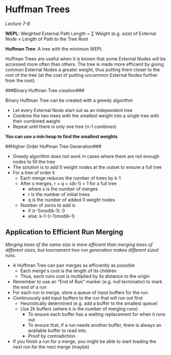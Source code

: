 Huffman Trees
=============

*Lecture 7-8*

**WEPL**: Weighted External Path Length = $\sum$ Weight (e.g. size) of External Node $\times$ Length of Path to the Tree Root

**Huffman Tree**: A tree with the minimum WEPL

Huffman Trees are useful when it is known that some External Nodes will be accessed more often than others. The tree is made more efficient by giving common External Nodes a greater weight, thus putting them closer to the root of the tree (at the cost of putting uncommon External Nodes further from the root).

###Binary Huffman Tree creation###

Binary Huffman Tree can be created with a greedy algorithm

* Let every External Node start out as an independent tree
* Combine the two trees with the smallest weight into a single tree with their combined weight.
* Repeat until there is only one tree (n-1 combines)

**You can use a min heap to find the smallest weights**

##Higher Order Huffman Tree Generation###

* Greedy algorithm does not work in cases where there are not enough nodes to fill the tree
* The solution is to add 0 weight nodes at the outset to ensure a full tree
* For a tree of order k
	* Each merge reduces the number of trees by k-1
	* After s merges, r + q + s(k-1) = 1 for a full tree
		* where s is the number of merges
		* r is the number of initial trees
		* q is the number of added 0 weight nodes
	* Number of zeros to add is 
		* if (r-1)mod(k-1): 0
		* else: k-1-(r-1)mod(k-1) 

Application to Efficient Run Merging
------------------------------------

*Merging trees of the same size is more efficient than merging trees of different sizes, but tournament tree run generation makes different sized runs.*

* A Huffman Tree can pair merges as efficiently as possible
	* Each merge's cost is the length of its children
	* Thus, each runs cost is multiplied by its distance to the origin
* Remember to use an "End of Run" marker (e.g. null terminator) to mark the end of a run
* For each run in merge, store a queue of input buffers for the run.
* Continuously add input buffers to the run that will run out first
	* Heuristically determined (e.g. add a buffer to the smallest queue)
	* Use 2k buffers (where k is the number of merging runs) 
		* To ensure each buffer has a waiting replacement for when it runs out
		* To ensure that, if a run needs another buffer, there is always an available buffer to read into.
		* Proof by contradiction
* If you finish a run for a merge, you might be able to start loading the next run for the next merge (maybe)
